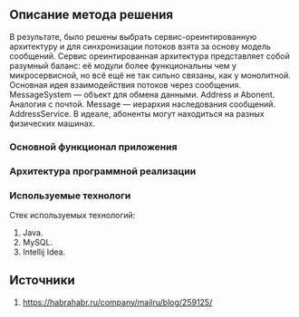 ## Описание метода решения
В результате, было решены выбрать сервис-ореинтированную архитектуру и для синхронизации потоков взята за основу модель сообщений. Сервис ореинтированная архитектура представляет собой разумный баланс: её модули более функциональны чем у микросервисной, но всё ещё не так сильно связаны, как у монолитной. Основная идея взаимодействия потоков через сообщения. MessageSystem — объект для обмена данными. Address и Abonent. Аналогия с почтой. Message — иерархия наследования сообщений. AddressService. В идеале, абоненты могут находиться на разных физических машинах.

### Основной функционал приложения


### Архитектура программной реализации


### Используемые технологи
Стек используемых технологий:
1. Java.
2. MySQL.
3. Intellij Idea.

 ## Источники
1. https://habrahabr.ru/company/mailru/blog/259125/
